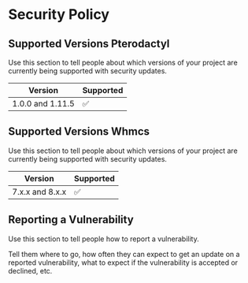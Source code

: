 # Security Policy

## Supported Versions Pterodactyl

Use this section to tell people about which versions of your project are
currently being supported with security updates.

| Version | Supported          |
| ------- | ------------------ |
| 1.0.0 and 1.11.5   | :white_check_mark: |

## Supported Versions Whmcs

Use this section to tell people about which versions of your project are
currently being supported with security updates.

| Version | Supported          |
| ------- | ------------------ |
| 7.x.x and 8.x.x   | :white_check_mark: |

## Reporting a Vulnerability

Use this section to tell people how to report a vulnerability.

Tell them where to go, how often they can expect to get an update on a
reported vulnerability, what to expect if the vulnerability is accepted or
declined, etc.
